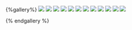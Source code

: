 {%gallery%}
![](/images/travel/shenzhen/shenzhen-2023-01-04-(10).jpg)
![](/images/travel/shenzhen/shenzhen-2023-01-04-(11).jpg)
![](/images/travel/shenzhen/shenzhen-2023-01-04-(12).jpg)
![](/images/travel/shenzhen/shenzhen-2023-01-04-(13).jpg)
![](/images/travel/shenzhen/shenzhen-2023-01-04-(14).jpg)
![](/images/travel/shenzhen/shenzhen-2023-01-04-(15).jpg)
![](/images/travel/shenzhen/shenzhen-2023-01-04-(16).jpg)
![](/images/travel/shenzhen/shenzhen-2023-01-04-(17).jpg)
![](/images/travel/shenzhen/shenzhen-2023-01-04-(5).jpg)
![](/images/travel/shenzhen/shenzhen-2023-01-04-(6).jpg)
![](/images/travel/shenzhen/shenzhen-2023-01-04-(7).jpg)
![](/images/travel/shenzhen/shenzhen-2023-01-04-.jpg)

{% endgallery %}